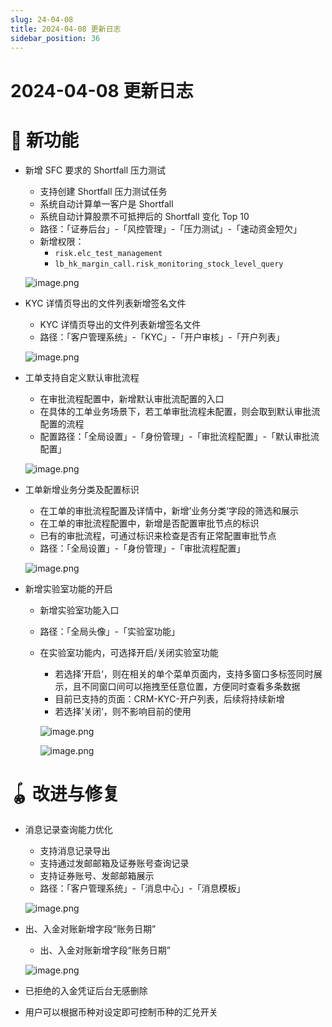 ```yaml
---
slug: 24-04-08
title: 2024-04-08 更新日志
sidebar_position: 36
---
```



# 2024-04-08 更新日志


# 🎉 新功能

- 新增 SFC 要求的 Shortfall 压力测试
    - 支持创建 Shortfall 压力测试任务
    - 系统自动计算单一客户是 Shortfall
    - 系统自动计算股票不可抵押后的 Shortfall 变化 Top 10
    - 路径：「证券后台」-「风控管理」-「压力测试」-「速动资金短欠」
    - 新增权限：
        - `risk.elc_test_management`
        - `lb_hk_margin_call.risk_monitoring_stock_level_query`

    ![image.png](/assets/824e6d608b6a89dca6bb5b543e6c0d9a.png)

- KYC 详情页导出的文件列表新增签名文件
    - KYC 详情页导出的文件列表新增签名文件
    - 路径：「客户管理系统」-「KYC」-「开户审核」-「开户列表」

    ![image.png](/assets/849af7ae90f9b6085055dc8f01e22c99.png)

- 工单支持自定义默认审批流程
    - 在审批流程配置中，新增默认审批流配置的入口
    - 在具体的工单业务场景下，若工单审批流程未配置，则会取到默认审批流配置的流程
    - 配置路径：「全局设置」-「身份管理」-「审批流程配置」-「默认审批流配置」

    ![image.png](/assets/336c0245705b684417ba0745bebaecd3.png)

- 工单新增业务分类及配置标识
    - 在工单的审批流程配置及详情中，新增’业务分类‘字段的筛选和展示
    - 在工单的审批流程配置中，新增是否配置审批节点的标识
    - 已有的审批流程，可通过标识来检查是否有正常配置审批节点
    - 路径：「全局设置」-「身份管理」-「审批流程配置」

    ![image.png](/assets/6f414860ef4a32885d1900ae0beeaca7.png)

- 新增实验室功能的开启
    - 新增实验室功能入口
    - 路径：「全局头像」-「实验室功能」
    - 在实验室功能内，可选择开启/关闭实验室功能
        - 若选择’开启‘，则在相关的单个菜单页面内，支持多窗口多标签同时展示，且不同窗口间可以拖拽至任意位置，方便同时查看多条数据
        - 目前已支持的页面：CRM-KYC-开户列表，后续将持续新增
        - 若选择’关闭‘，则不影响目前的使用

        ![image.png](/assets/a3e0b3f8bb349af3909423918856e156.png)


        ![image.png](/assets/6a6595f1c819db62a2c8ff2ce26b05a7.png)


# 🪀 改进与修复

- 消息记录查询能力优化
    - 支持消息记录导出
    - 支持通过发邮邮箱及证券账号查询记录
    - 支持证券账号、发邮邮箱展示
    - 路径：「客户管理系统」-「消息中心」-「消息模板」

    ![image.png](/assets/bbe1e0a9a0c12bf1a3ac7d551d096c42.png)

- 出、入金对账新增字段“账务日期”
    - 出、入金对账新增字段“账务日期”

    ![image.png](/assets/e6f81a58b463148d43a2f15ed300f273.png)

- 已拒绝的入金凭证后台无感删除
- 用户可以根据币种对设定即可控制币种的汇兑开关
